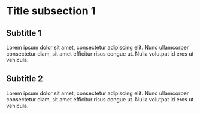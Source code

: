 # Title subsection 1

## Subtitle 1

Lorem ipsum dolor sit amet, consectetur adipiscing elit. Nunc ullamcorper consectetur diam, sit amet efficitur risus congue ut. Nulla volutpat id eros ut vehicula. 

## Subtitle 2

Lorem ipsum dolor sit amet, consectetur adipiscing elit. Nunc ullamcorper consectetur diam, sit amet efficitur risus congue ut. Nulla volutpat id eros ut vehicula. 